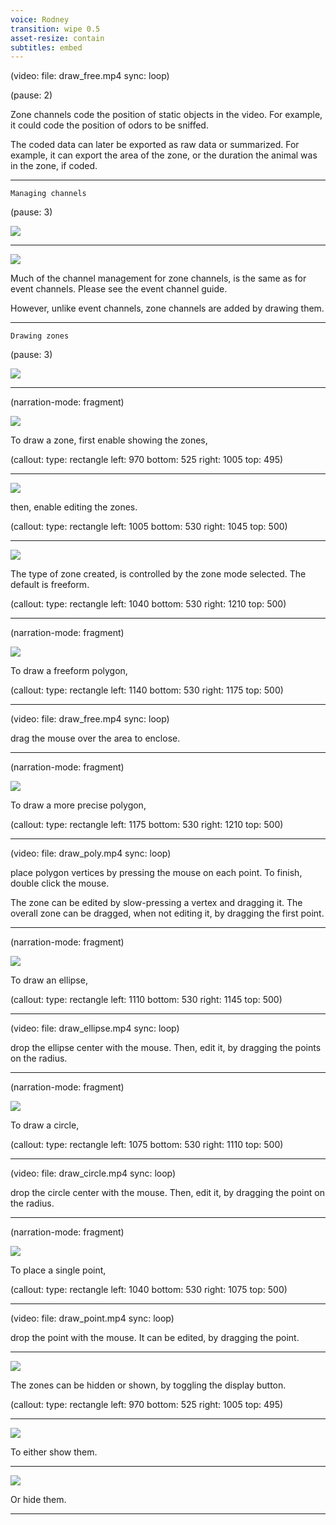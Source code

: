 ```yaml
---
voice: Rodney
transition: wipe 0.5
asset-resize: contain
subtitles: embed
---
```


(video:
  file: draw_free.mp4
  sync: loop)

(pause: 2)

Zone channels code the position of static objects in the video. For example, it could code the position of
odors to be sniffed.

The coded data can later be exported as raw data or summarized. For example, it can export
the area of the zone, or the duration the animal was in the zone, if coded.

---

```
Managing channels
```

(pause: 3)

![](background.png)

---

![](background.png)

Much of the channel management for zone channels, is the same as for event channels.
Please see the event channel guide.

However, unlike event channels, zone channels are added by drawing them.

---

```
Drawing zones
```

(pause: 3)

![](background.png)

---

(narration-mode: fragment)

![](background.png)

To draw a zone, first enable showing the zones,

(callout:
  type: rectangle
  left: 970
  bottom: 525
  right: 1005
  top: 495)

---

![](show_zones.png)

then, enable editing the zones.

(callout:
  type: rectangle
  left: 1005
  bottom: 530
  right: 1045
  top: 500)

---

![](draw_free.png)

The type of zone created, is controlled by the zone mode selected. The default is freeform.

(callout:
  type: rectangle
  left: 1040
  bottom: 530
  right: 1210
  top: 500)

---

(narration-mode: fragment)

![](draw_free.png)

To draw a freeform polygon,

(callout:
  type: rectangle
  left: 1140
  bottom: 530
  right: 1175
  top: 500)

---

(video:
  file: draw_free.mp4
  sync: loop)

drag the mouse over the area to enclose.

---

(narration-mode: fragment)

![](draw_poly.png)

To draw a more precise polygon,

(callout:
  type: rectangle
  left: 1175
  bottom: 530
  right: 1210
  top: 500)

---

(video:
  file: draw_poly.mp4
  sync: loop)

place polygon vertices by pressing the mouse on each point. To finish, double click the mouse.

The zone can be edited by slow-pressing a vertex and dragging it. The overall zone can be dragged,
when not editing it, by dragging the first point.

---

(narration-mode: fragment)

![](draw_ellipse.png)

To draw an ellipse,

(callout:
  type: rectangle
  left: 1110
  bottom: 530
  right: 1145
  top: 500)

---

(video:
  file: draw_ellipse.mp4
  sync: loop)

drop the ellipse center with the mouse. Then, edit it, by dragging the points on the radius.

---

(narration-mode: fragment)

![](draw_circle.png)

To draw a circle,

(callout:
  type: rectangle
  left: 1075
  bottom: 530
  right: 1110
  top: 500)

---

(video:
  file: draw_circle.mp4
  sync: loop)

drop the circle center with the mouse. Then, edit it, by dragging the point on the radius.

---

(narration-mode: fragment)

![](draw_point.png)

To place a single point,

(callout:
  type: rectangle
  left: 1040
  bottom: 530
  right: 1075
  top: 500)

---

(video:
  file: draw_point.mp4
  sync: loop)

drop the point with the mouse. It can be edited, by dragging the point.

---

![](hide_shapes.png)

The zones can be hidden or shown, by toggling the display button.

(callout:
  type: rectangle
  left: 970
  bottom: 525
  right: 1005
  top: 495)

---

![](show_shapes.png)

To either show them.

---

![](hide_shapes.png)

Or hide them.

---
